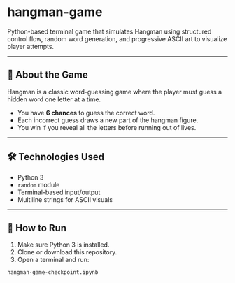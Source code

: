 # hangman-game
 Python-based terminal game that simulates Hangman using structured control flow, random word generation, and progressive ASCII art to visualize player attempts.

---

## 📌 About the Game

Hangman is a classic word-guessing game where the player must guess a hidden word one letter at a time.

- You have **6 chances** to guess the correct word.
- Each incorrect guess draws a new part of the hangman figure.
- You win if you reveal all the letters before running out of lives.

---

## 🛠️ Technologies Used

- Python 3
- `random` module
- Terminal-based input/output
- Multiline strings for ASCII visuals

---

## 🚀 How to Run

1. Make sure Python 3 is installed.
2. Clone or download this repository.
3. Open a terminal and run:

```bash
hangman-game-checkpoint.ipynb
